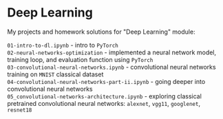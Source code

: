 # Deep Learning 

My projects and homework solutions for "Deep Learning" module:

`01-intro-to-dl.ipynb` - intro to `PyTorch`   
`02-neural-networks-optimization` - implemented a neural network model, training loop, and evaluation function using `PyTorch`    
`03-convolutional-neural-networks.ipynb` - convolutional neural networks training on `MNIST` classical dataset    
`04-convolutional-neural-networks-part-ii.ipynb` - going deeper into convolutional neural networks    
`05_convolutional-networks-architecture.ipynb` - exploring classical pretrained convolutional neural networks: `alexnet`, `vgg11`, `googlenet`, `resnet18`  

